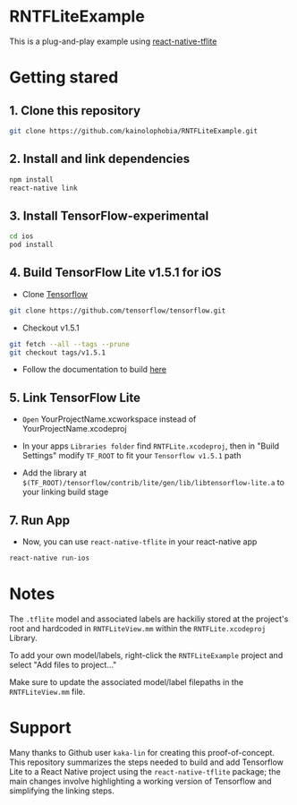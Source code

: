 # RNTFLiteExample

This is a plug-and-play example using [react-native-tflite](https://github.com/kaka-lin/react-native-tflite)


# Getting stared

## 1. Clone this repository

```bash
git clone https://github.com/kainolophobia/RNTFLiteExample.git
```

## 2. Install and link dependencies

```bash
npm install
react-native link
```

## 3. Install TensorFlow-experimental

```bash
cd ios
pod install
```

## 4. Build TensorFlow Lite v1.5.1 for iOS

- Clone [Tensorflow](https://github.com/tensorflow/tensorflow)

```bash
git clone https://github.com/tensorflow/tensorflow.git
```

- Checkout v1.5.1

```bash
git fetch --all --tags --prune
git checkout tags/v1.5.1
```

- Follow the documentation to build [here](https://github.com/tensorflow/tensorflow/blob/v1.5.1/tensorflow/contrib/lite/g3doc/ios.md)

## 5. Link TensorFlow Lite

- `Open` YourProjectName.xcworkspace instead of YourProjectName.xcodeproj

- In your apps `Libraries folder` find `RNTFLite.xcodeproj`, then in "Build Settings" modify `TF_ROOT` to fit your `Tensorflow v1.5.1` path

- Add the library at `$(TF_ROOT)/tensorflow/contrib/lite/gen/lib/libtensorflow-lite.a` to your linking build stage

## 7. Run App

- Now, you can use `react-native-tflite` in your react-native app

```bash
react-native run-ios
```

# Notes

The `.tflite` model and associated labels are hackiliy stored at the project's root and hardcoded in `RNTFLiteView.mm` within the `RNTFLite.xcodeproj` Library.

To add your own model/labels, right-click the `RNTFLiteExample` project and select "Add files to project..."

Make sure to update the associated model/label filepaths in the `RNTFLiteView.mm` file.

# Support

Many thanks to Github user `kaka-lin` for creating this proof-of-concept. This repository summarizes the steps needed to build and add Tensorflow Lite to a React Native project using the `react-native-tflite` package; the main changes involve highlighting a working version of Tensorflow and simplifying the linking steps.


